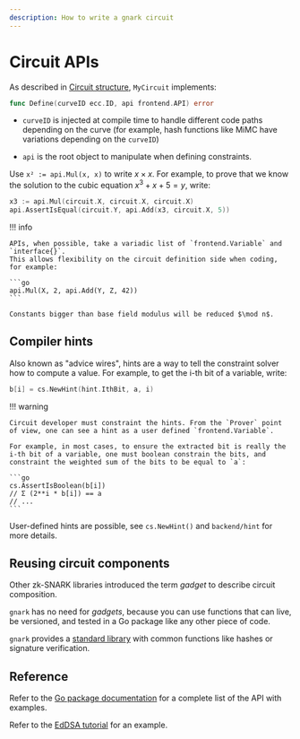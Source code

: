 ```yaml
---
description: How to write a gnark circuit
---
```


# Circuit APIs

As described in [Circuit structure](circuit_structure.md), `MyCircuit` implements:

```go
func Define(curveID ecc.ID, api frontend.API) error
```

* `curveID` is injected at compile time to handle different code paths depending on the curve
    (for example, hash functions like MiMC have variations depending on the `curveID`)

* `api` is the root object to manipulate when defining constraints.

Use `x² := api.Mul(x, x)` to write $x \times x$. For example, to prove that we know the solution to
the cubic equation $x^3 + x + 5 = y$, write:

```go
x3 := api.Mul(circuit.X, circuit.X, circuit.X)
api.AssertIsEqual(circuit.Y, api.Add(x3, circuit.X, 5))
```

!!! info

    APIs, when possible, take a variadic list of `frontend.Variable` and `interface{}`.
    This allows flexibility on the circuit definition side when coding, for example:

    ```go
    api.Mul(X, 2, api.Add(Y, Z, 42))
    ```

    Constants bigger than base field modulus will be reduced $\mod n$.

## Compiler hints

Also known as "advice wires", hints are a way to tell the constraint solver how to compute a value.
For example, to get the i-th bit of a variable, write:

```go
b[i] = cs.NewHint(hint.IthBit, a, i)
```

!!! warning

    Circuit developer must constraint the hints. From the `Prover` point of view, one can see a hint as a user defined `frontend.Variable`.

    For example, in most cases, to ensure the extracted bit is really the i-th bit of a variable, one must boolean constrain the bits, and constraint the weighted sum of the bits to be equal to `a`:

    ```go
    cs.AssertIsBoolean(b[i])
    // Σ (2**i * b[i]) == a
    // ... 
    ```

User-defined hints are possible, see `cs.NewHint()` and `backend/hint` for more details. 

## Reusing circuit components

Other zk-SNARK libraries introduced the term *gadget* to describe circuit composition.

`gnark` has no need for *gadgets*, because you can use functions that can live, be
versioned, and tested in a Go package like any other piece of code.

`gnark` provides a [standard library](standard_library.md) with common functions like hashes or
signature verification.

## Reference

Refer to the [Go package documentation] for a complete list of the API with examples.

Refer to the [EdDSA tutorial](../../Tutorials/eddsa.md) for an example.

<!--links-->
[Go package documentation]: https://pkg.go.dev/mod/github.com/consensys/gnark@{{content_vars.gnark_version}}/frontend
